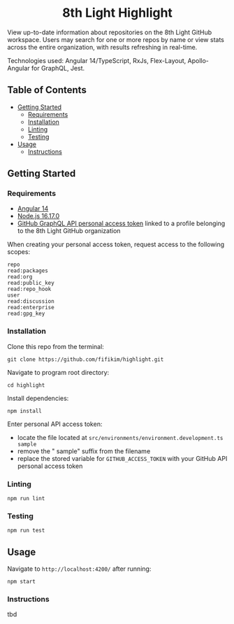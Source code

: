<h1 align="center">8th Light Highlight</h1>

View up-to-date information about repositories on the 8th Light GitHub workspace. Users may search for one or more repos by name or view stats across the entire organization, with results refreshing in real-time.

Technologies used: Angular 14/TypeScript, RxJs, Flex-Layout, Apollo-Angular for GraphQL, Jest.

## Table of Contents

- [Getting Started](#getting_started)
  - [Requirements](#requirements)
  - [Installation](#installation)
  - [Linting](#linting)
  - [Testing](#testing)
- [Usage](#usage)
  - [Instructions](#instructions)

## Getting Started <a name = "getting_started"></a>

### Requirements <a name = "requirements"></a>

- <a href="https://angular.io/guide/setup-local#install-the-angular-cli">Angular 14</a>
- <a href="https://nodejs.org/">Node.js 16.17.0</a> 
- <a href="https://docs.github.com/en/authentication/keeping-your-account-and-data-secure/creating-a-personal-access-token">GitHub GraphQL API personal access token</a> linked to a profile belonging to the 8th Light GitHub organization 

When creating your personal access token, request access to the following scopes:
```
repo
read:packages
read:org
read:public_key
read:repo_hook
user
read:discussion
read:enterprise
read:gpg_key
```

### Installation <a name = "installation"></a>

Clone this repo from the terminal:
```
git clone https://github.com/fifikim/highlight.git
```

Navigate to program root directory:
```
cd highlight
```  

Install dependencies:
```
npm install
```

Enter personal API access token:
- locate the file located at `src/environments/environment.development.ts sample`
- remove the " sample" suffix from the filename 
- replace the stored variable for `GITHUB_ACCESS_TOKEN` with your GitHub API personal access token

### Linting <a name = "linting"></a>
```
npm run lint
```

### Testing <a name = "testing"></a>
```
npm run test
```

## Usage <a name="usage"></a>

Navigate to `http://localhost:4200/` after running:
```
npm start
```

### Instructions

tbd

